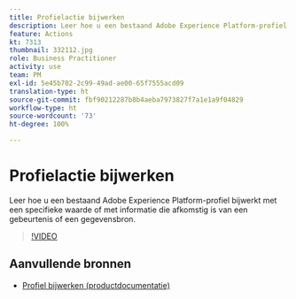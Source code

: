 ```yaml
---
title: Profielactie bijwerken
description: Leer hoe u een bestaand Adobe Experience Platform-profiel bijwerkt met een specifieke waarde of met informatie die afkomstig is van een gebeurtenis of een gegevensbron.
feature: Actions
kt: 7313
thumbnail: 332112.jpg
role: Business Practitioner
activity: use
team: PM
exl-id: 5e45b702-2c99-49ad-ae00-65f7555acd09
translation-type: ht
source-git-commit: fbf90212287b8b4aeba7973827f7a1e1a9f04829
workflow-type: ht
source-wordcount: '73'
ht-degree: 100%

---
```


# Profielactie bijwerken

Leer hoe u een bestaand Adobe Experience Platform-profiel bijwerkt met een specifieke waarde of met informatie die afkomstig is van een gebeurtenis of een gegevensbron.

>[!VIDEO](https://video.tv.adobe.com/v/332112?quality=12)

## Aanvullende bronnen

* [Profiel bijwerken (productdocumentatie)](https://experienceleague.adobe.com/docs/journeys/using/building-journeys/about-journey-building/action-activities/update-profiles.html?lang=nl#important-notes)
